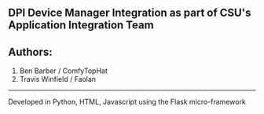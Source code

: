 ## DPI Device Manager Integration as part of CSU's Application Integration Team

## Authors:
1. Ben Barber / ComfyTopHat
2. Travis Winfield / Faolan
------------------------------------------------------------------------------

Developed in Python, HTML, Javascript using the Flask micro-framework